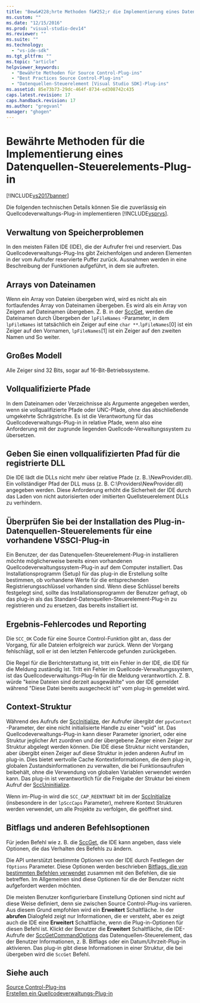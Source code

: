```yaml
---
title: "Bew&#228;hrte Methoden f&#252;r die Implementierung eines Datenquellen-Steuerelements-Plug-in | Microsoft Docs"
ms.custom: ""
ms.date: "12/15/2016"
ms.prod: "visual-studio-dev14"
ms.reviewer: ""
ms.suite: ""
ms.technology: 
  - "vs-ide-sdk"
ms.tgt_pltfrm: ""
ms.topic: "article"
helpviewer_keywords: 
  - "Bewährte Methoden für Source Control-Plug-ins"
  - "Best Practices Source Control-Plug-ins"
  - "Datenquellen-Steuerelement [Visual Studio SDK]-Plug-ins"
ms.assetid: 85e73b73-29dc-464f-8734-ed308742c435
caps.latest.revision: 17
caps.handback.revision: 17
ms.author: "gregvanl"
manager: "ghogen"
---
```

# Bew&#228;hrte Methoden f&#252;r die Implementierung eines Datenquellen-Steuerelements-Plug-in
[!INCLUDE[vs2017banner](../code-quality/includes/vs2017banner.md)]

Die folgenden technischen Details können Sie die zuverlässig ein Quellcodeverwaltungs\-Plug\-in implementieren [!INCLUDE[vsprvs](../code-quality/includes/vsprvs_md.md)].  
  
## Verwaltung von Speicherproblemen  
 In den meisten Fällen IDE \(IDE\), die der Aufrufer frei und reserviert. Das Quellcodeverwaltungs\-Plug\-Ins gibt Zeichenfolgen und anderen Elementen in der vom Aufrufer reservierte Puffer zurück. Ausnahmen werden in eine Beschreibung der Funktionen aufgeführt, in dem sie auftreten.  
  
## Arrays von Dateinamen  
 Wenn ein Array von Dateien übergeben wird, wird es nicht als ein fortlaufendes Array von Dateinamen übergeben. Es wird als ein Array von Zeigern auf Dateinamen übergeben. Z. B. in der [SccGet](../extensibility/sccget-function.md), werden die Dateinamen durch Übergeben der `lpFileNames` \-Parameter, in dem `lpFileNames` ist tatsächlich ein Zeiger auf eine `char **`.`lpFileNames`\[0\] ist ein Zeiger auf den Vornamen, `lpFileNames`\[1\] ist ein Zeiger auf den zweiten Namen und So weiter.  
  
## Großes Modell  
 Alle Zeiger sind 32 Bits, sogar auf 16\-Bit\-Betriebssysteme.  
  
## Vollqualifizierte Pfade  
 In dem Dateinamen oder Verzeichnisse als Argumente angegeben werden, wenn sie vollqualifizierte Pfade oder UNC\-Pfade, ohne das abschließende umgekehrte Schrägstriche. Es ist die Verantwortung für das Quellcodeverwaltungs\-Plug\-in in relative Pfade, wenn also eine Anforderung mit der zugrunde liegenden Quellcode\-Verwaltungssystem zu übersetzen.  
  
## Geben Sie einen vollqualifizierten Pfad für die registrierte DLL  
 Die IDE lädt die DLLs nicht mehr über relative Pfade \(z. B..\\NewProvider.dll\). Ein vollständiger Pfad der DLL muss \(z. B. C:\\Providers\\NewProvider.dll\) angegeben werden. Diese Anforderung erhöht die Sicherheit der IDE durch das Laden von nicht autorisierten oder imitierten Quellsteuerelement DLLs zu verhindern.  
  
## Überprüfen Sie bei der Installation des Plug\-in\-Datenquellen\-Steuerelements für eine vorhandene VSSCI\-Plug\-in  
 Ein Benutzer, der das Datenquellen\-Steuerelement\-Plug\-in installieren möchte möglicherweise bereits einen vorhandenen Quellcodeverwaltungssystem\-Plug\-in auf dem Computer installiert. Das Installationsprogramm \(Setup\) für das plug\-in die Erstellung sollte bestimmen, ob vorhandene Werte für die entsprechenden Registrierungsschlüssel vorhanden sind. Wenn diese Schlüssel bereits festgelegt sind, sollte das Installationsprogramm der Benutzer gefragt, ob das plug\-in als das Standard\-Datenquellen\-Steuerelement\-Plug\-in zu registrieren und zu ersetzen, das bereits installiert ist.  
  
## Ergebnis\-Fehlercodes und Reporting  
 Die `SCC_OK` Code für eine Source Control\-Funktion gibt an, dass der Vorgang, für alle Dateien erfolgreich war zurück. Wenn der Vorgang fehlschlägt, soll er ist den letzten Fehlercode gefunden zurückgeben.  
  
 Die Regel für die Berichterstattung ist, tritt ein Fehler in der IDE, die IDE für die Meldung zuständig ist. Tritt ein Fehler im Quellcode\-Verwaltungssystem, ist das Quellcodeverwaltungs\-Plug\-In für die Meldung verantwortlich. Z. B. würde "keine Dateien sind derzeit ausgewählte" von der IDE gemeldet während "Diese Datei bereits ausgecheckt ist" vom plug\-in gemeldet wird.  
  
## Context\-Struktur  
 Während des Aufrufs der [SccInitialize](../extensibility/sccinitialize-function.md), der Aufrufer übergibt der `ppvContext` \-Parameter, der eine nicht initialisierte Handle zu einer "void" ist. Das Quellcodeverwaltungs\-Plug\-in kann dieser Parameter ignoriert, oder eine Struktur jeglicher Art zuordnen und der übergebene Zeiger einen Zeiger zur Struktur abgelegt werden können. Die IDE diese Struktur nicht verstanden, aber übergibt einen Zeiger auf diese Struktur in jeden anderen Aufruf im plug\-in. Dies bietet wertvolle Cache Kontextinformationen, die dem plug\-in, globalen Zustandsinformationen zu verwalten, die bei Funktionsaufrufen beibehält, ohne die Verwendung von globalen Variablen verwendet werden kann. Das plug\-in ist verantwortlich für die Freigabe der Struktur bei einem Aufruf der [SccUninitialize](../extensibility/sccuninitialize-function.md).  
  
 Wenn im\-Plug\-in wird die `SCC_CAP_REENTRANT` bit im der [SccInitialize](../extensibility/sccinitialize-function.md) \(insbesondere in der `lpSccCaps` Parameter\), mehrere Kontext Strukturen werden verwendet, um alle Projekte zu verfolgen, die geöffnet sind.  
  
## Bitflags und anderen Befehlsoptionen  
 Für jeden Befehl wie z. B. die [SccGet](../extensibility/sccget-function.md), die IDE kann angeben, dass viele Optionen, die das Verhalten des Befehls zu ändern.  
  
 Die API unterstützt bestimmte Optionen von der IDE durch Festlegen der `fOptions` Parameter. Diese Optionen werden beschrieben [Bitflags, die von bestimmten Befehlen verwendet](../extensibility/bitflags-used-by-specific-commands.md) zusammen mit den Befehlen, die sie betreffen. Im Allgemeinen sind diese Optionen für die der Benutzer nicht aufgefordert werden möchten.  
  
 Die meisten Benutzer konfigurierbare Einstellung Optionen sind nicht auf diese Weise definiert, denn sie zwischen Source Control\-Plug\-ins variieren. Aus diesem Grund empfohlen wird ein **Erweitert** Schaltfläche. In der **abrufen** Dialogfeld zeigt nur Informationen, die er versteht, aber es zeigt auch die IDE eine **Erweitert** Schaltfläche, wenn die Plug\-in\-Optionen für diesen Befehl ist. Klickt der Benutzer die **Erweitert** Schaltfläche, die IDE\-Aufrufe der [SccGetCommandOptions](../extensibility/sccgetcommandoptions-function.md) das Datenquellen\-Steuerelement, das der Benutzer Informationen, z. B. Bitflags oder ein Datum\/Uhrzeit\-Plug\-in aktivieren. Das plug\-in gibt diese Informationen in einer Struktur, die bei übergeben wird die `SccGet` Befehl.  
  
## Siehe auch  
 [Source Control\-Plug\-ins](../extensibility/source-control-plug-ins.md)   
 [Erstellen ein Quellcodeverwaltungs\-Plug\-in](../extensibility/internals/creating-a-source-control-plug-in.md)